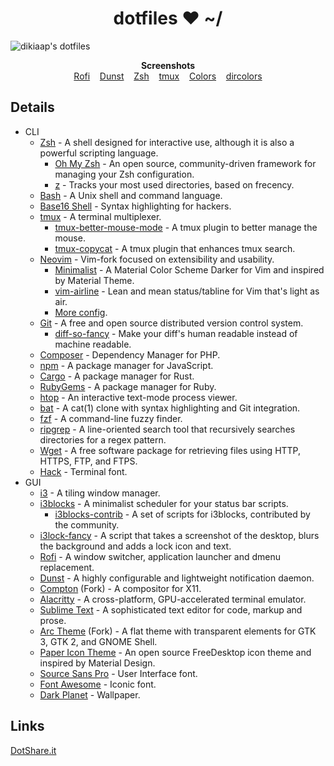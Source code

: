 <h1 align="center">dotfiles ❤ ~/</h1>

![dikiaap's dotfiles](https://dikiaap.id/extras/dotfiles/i3.png)

<p align="center">
    <b>Screenshots</b><br>
    <a href="https://dikiaap.id/extras/dotfiles/rofi.png">Rofi</a>&nbsp;&nbsp;&nbsp;
    <a href="https://dikiaap.id/extras/dotfiles/dunst.png">Dunst</a>&nbsp;&nbsp;&nbsp;
    <a href="https://dikiaap.id/extras/dotfiles/zsh.png">Zsh</a>&nbsp;&nbsp;&nbsp;
    <a href="https://dikiaap.id/extras/dotfiles/tmux.png">tmux</a>&nbsp;&nbsp;&nbsp;
    <a href="https://dikiaap.id/extras/dotfiles/colors.png">Colors</a>&nbsp;&nbsp;&nbsp;
    <a href="https://dikiaap.id/extras/dotfiles/dircolors.png">dircolors</a>
</p>


## Details

- CLI
    - [Zsh](https://www.zsh.org) - A shell designed for interactive use, although it is also a powerful scripting language.
        - [Oh My Zsh](https://github.com/robbyrussell/oh-my-zsh) - An open source, community-driven framework for managing your Zsh configuration.
        - [z](https://github.com/rupa/z) - Tracks your most used directories, based on frecency.
    - [Bash](https://www.gnu.org/software/bash/) - A Unix shell and command language.
    - [Base16 Shell](https://github.com/chriskempson/base16-shell) - Syntax highlighting for hackers.
    - [tmux](https://github.com/tmux/tmux) - A terminal multiplexer.
        - [tmux-better-mouse-mode](https://github.com/NHDaly/tmux-better-mouse-mode) - A tmux plugin to better manage the mouse.
        - [tmux-copycat](https://github.com/tmux-plugins/tmux-copycat) - A tmux plugin that enhances tmux search.
    - [Neovim](https://github.com/neovim/neovim) - Vim-fork focused on extensibility and usability.
        - [Minimalist](https://github.com/dikiaap/minimalist) - A Material Color Scheme Darker for Vim and inspired by Material Theme.
        - [vim-airline](https://github.com/vim-airline/vim-airline) - Lean and mean status/tabline for Vim that's light as air.
        - [More config](https://github.com/dikiaap/dotfiles/blob/master/init.vim).
    - [Git](https://git-scm.com) - A free and open source distributed version control system.
        - [diff-so-fancy](https://github.com/so-fancy/diff-so-fancy) - Make your diff's human readable instead of machine readable.
    - [Composer](https://github.com/composer/composer) - Dependency Manager for PHP.
    - [npm](https://github.com/npm/npm) - A package manager for JavaScript.
    - [Cargo](https://github.com/rust-lang/cargo) - A package manager for Rust.
    - [RubyGems](https://github.com/rubygems/rubygems) - A package manager for Ruby.
    - [htop](https://github.com/hishamhm/htop) - An interactive text-mode process viewer.
    - [bat](https://github.com/sharkdp/bat) - A cat(1) clone with syntax highlighting and Git integration.
    - [fzf](https://github.com/junegunn/fzf) - A command-line fuzzy finder.
    - [ripgrep](https://github.com/BurntSushi/ripgrep) - A line-oriented search tool that recursively searches directories for a regex pattern.
    - [Wget](https://www.gnu.org/software/wget/) - A free software package for retrieving files using HTTP, HTTPS, FTP, and FTPS.
    - [Hack](https://sourcefoundry.org/hack/) - Terminal font.
- GUI
    - [i3](https://github.com/i3/i3) - A tiling window manager.
    - [i3blocks](https://github.com/vivien/i3blocks) - A minimalist scheduler for your status bar scripts.
        - [i3blocks-contrib](https://github.com/vivien/i3blocks-contrib) - A set of scripts for i3blocks, contributed by the community.
    - [i3lock-fancy](https://github.com/meskarune/i3lock-fancy) - A script that takes a screenshot of the desktop, blurs the background and adds a lock icon and text.
    - [Rofi](https://github.com/DaveDavenport/rofi) - A window switcher, application launcher and dmenu replacement.
    - [Dunst](https://github.com/dunst-project/dunst) - A highly configurable and lightweight notification daemon.
    - [Compton](https://github.com/yshui/compton) (Fork) - A compositor for X11.
    - [Alacritty](https://github.com/jwilm/alacritty) - A cross-platform, GPU-accelerated terminal emulator.
    - [Sublime Text](https://www.sublimetext.com) - A sophisticated text editor for code, markup and prose.
    - [Arc Theme](https://github.com/NicoHood/arc-theme) (Fork) - A flat theme with transparent elements for GTK 3, GTK 2, and GNOME Shell.
    - [Paper Icon Theme](https://github.com/snwh/paper-icon-theme) - An open source FreeDesktop icon theme and inspired by Material Design.
    - [Source Sans Pro](https://github.com/adobe-fonts/source-sans-pro) - User Interface font.
    - [Font Awesome](https://github.com/FortAwesome/Font-Awesome) - Iconic font.
    - [Dark Planet](https://www.opendesktop.org/p/1163924/) - Wallpaper.


## Links

[DotShare.it](http://dotshare.it/~dikiaap/)
